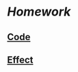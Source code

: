 # *Homework*

## [Code](https://github.com/ophwsjtu18/ohw21f/blob/main/zrj/week9/hw.py)
## [Effect](https://github.com/ophwsjtu18/ohw21f/blob/main/zrj/week9/Effect.mp4)
